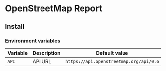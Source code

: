 # OpenStreetMap Report

## Install

### Environment variables

| Variable | Description | Default value                           |
| -------- | ----------- | --------------------------------------- |
| `API`    | API URL     | `https://api.openstreetmap.org/api/0.6` |
